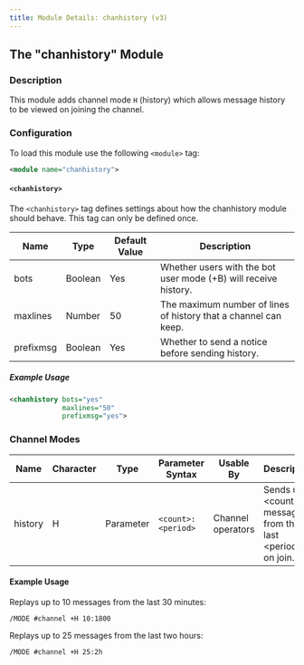```yaml
---
title: Module Details: chanhistory (v3)
---
```


## The "chanhistory" Module

### Description

This module adds channel mode `H` (history) which allows message history to be viewed on joining the channel.

### Configuration

To load this module use the following `<module>` tag:

```xml
<module name="chanhistory">
```

#### `<chanhistory>`

The `<chanhistory>` tag defines settings about how the chanhistory module should behave. This tag can only be defined once.

Name      | Type    | Default Value | Description
--------- | ------- | ------------- | -----------
bots      | Boolean | Yes           | Whether users with the bot user mode (+B) will receive history.
maxlines  | Number  | 50            | The maximum number of lines of history that a channel can keep.
prefixmsg | Boolean | Yes           | Whether to send a notice before sending history.

##### Example Usage

```xml
<chanhistory bots="yes"
             maxlines="50"
             prefixmsg="yes">
```

### Channel Modes

Name    | Character | Type      | Parameter Syntax   | Usable By         | Description
------- | --------- | --------- | ------------------ | ----------------- | -----------
history | H         | Parameter | `<count>:<period>` | Channel operators | Sends up to &lt;count&gt; messages from the last &lt;period&gt; on join.

#### Example Usage

Replays up to 10 messages from the last 30 minutes:

```plaintext
/MODE #channel +H 10:1800
```

Replays up to 25 messages from the last two hours:

```plaintext
/MODE #channel +H 25:2h
```
